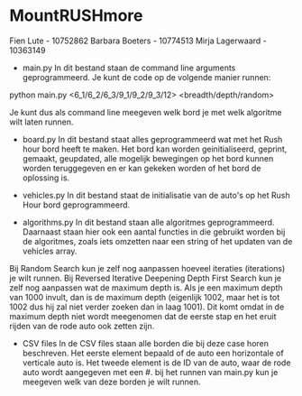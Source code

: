 # MountRUSHmore

Fien Lute - 10752862
Barbara Boeters - 10774513
Mirja Lagerwaard - 10363149

* main.py
In dit bestand staan de command line arguments geprogrammeerd. Je kunt de code
op de volgende manier runnen:

python main.py <6_1/6_2/6_3/9_1/9_2/9_3/12> <breadth/depth/random>

Je kunt dus als command line meegeven welk bord je met welk algoritme wilt laten
runnen.

* board.py
In dit bestand staat alles geprogrammeerd wat met het Rush hour bord heeft te
maken. Het bord kan worden geinitialiseerd, geprint, gemaakt, geupdated, alle
mogelijk bewegingen op het bord kunnen worden teruggegeven en er kan gekeken
worden of het bord de oplossing is.

* vehicles.py
In dit bestand staat de initialisatie van de auto's op het Rush Hour bord
geprogrammeerd.

* algorithms.py
In dit bestand staan alle algoritmes geprogrammeerd. Daarnaast staan hier ook
een aantal functies in die gebruikt worden bij de algoritmes, zoals iets omzetten
naar een string of het updaten van de vehicles array.

Bij Random Search kun je zelf nog aanpassen hoeveel iteraties (iterations) je
wilt runnen. Bij Reversed Iterative Deepening Depth First Search kun je zelf nog
aanpassen wat de maximum depth is. Als je een maximum depth van 1000 invult, dan
is de maximum depth (eigenlijk 1002, maar het is tot 1002 dus hij zal niet verder
zoeken dan in laag 1001). Dit komt omdat in de maximum depth niet wordt meegenomen
dat de eerste stap en het eruit rijden van de rode auto ook zetten zijn.

* CSV files
In de CSV files staan alle borden die bij deze case horen beschreven. Het eerste
element bepaald of de auto een horizontale of verticale auto is. Het tweede
element is de ID van de auto, waar de rode auto wordt aangegeven met een #. bij
het runnen van main.py kun je meegeven welk van deze borden je wilt runnen.
